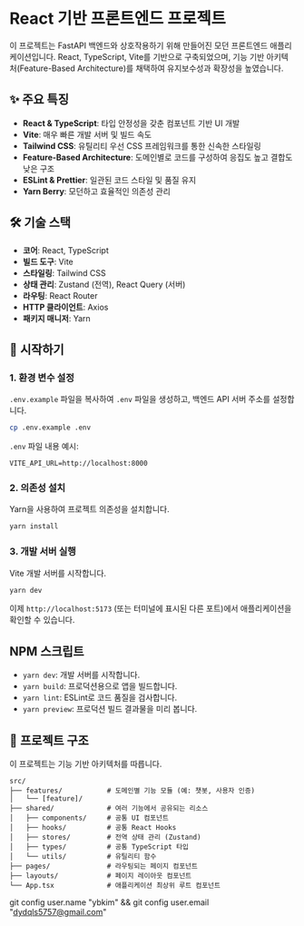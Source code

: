 # React 기반 프론트엔드 프로젝트

이 프로젝트는 FastAPI 백엔드와 상호작용하기 위해 만들어진 모던 프론트엔드 애플리케이션입니다. React, TypeScript, Vite를 기반으로 구축되었으며, 기능 기반 아키텍처(Feature-Based Architecture)를 채택하여 유지보수성과 확장성을 높였습니다.

## ✨ 주요 특징

- **React & TypeScript**: 타입 안정성을 갖춘 컴포넌트 기반 UI 개발
- **Vite**: 매우 빠른 개발 서버 및 빌드 속도
- **Tailwind CSS**: 유틸리티 우선 CSS 프레임워크를 통한 신속한 스타일링
- **Feature-Based Architecture**: 도메인별로 코드를 구성하여 응집도 높고 결합도 낮은 구조
- **ESLint & Prettier**: 일관된 코드 스타일 및 품질 유지
- **Yarn Berry**: 모던하고 효율적인 의존성 관리

## 🛠️ 기술 스택

- **코어**: React, TypeScript
- **빌드 도구**: Vite
- **스타일링**: Tailwind CSS
- **상태 관리**: Zustand (전역), React Query (서버)
- **라우팅**: React Router
- **HTTP 클라이언트**: Axios
- **패키지 매니저**: Yarn

## 🚀 시작하기

### 1. 환경 변수 설정

`.env.example` 파일을 복사하여 `.env` 파일을 생성하고, 백엔드 API 서버 주소를 설정합니다.

```bash
cp .env.example .env
```

`.env` 파일 내용 예시:

```
VITE_API_URL=http://localhost:8000
```

### 2. 의존성 설치

Yarn을 사용하여 프로젝트 의존성을 설치합니다.

```bash
yarn install
```

### 3. 개발 서버 실행

Vite 개발 서버를 시작합니다.

```bash
yarn dev
```

이제 `http://localhost:5173` (또는 터미널에 표시된 다른 포트)에서 애플리케이션을 확인할 수 있습니다.

## NPM 스크립트

- `yarn dev`: 개발 서버를 시작합니다.
- `yarn build`: 프로덕션용으로 앱을 빌드합니다.
- `yarn lint`: ESLint로 코드 품질을 검사합니다.
- `yarn preview`: 프로덕션 빌드 결과물을 미리 봅니다.

## 📁 프로젝트 구조

이 프로젝트는 기능 기반 아키텍처를 따릅니다.

```
src/
├── features/           # 도메인별 기능 모듈 (예: 챗봇, 사용자 인증)
│   └── [feature]/
├── shared/             # 여러 기능에서 공유되는 리소스
│   ├── components/     # 공통 UI 컴포넌트
│   ├── hooks/          # 공통 React Hooks
│   ├── stores/         # 전역 상태 관리 (Zustand)
│   ├── types/          # 공통 TypeScript 타입
│   └── utils/          # 유틸리티 함수
├── pages/              # 라우팅되는 페이지 컴포넌트
├── layouts/            # 페이지 레이아웃 컴포넌트
└── App.tsx             # 애플리케이션 최상위 루트 컴포넌트
```

git config user.name "ybkim" && git config user.email "dydqls5757@gmail.com"
